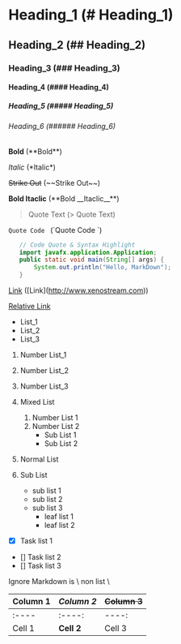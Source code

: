 # Heading_1 (\# Heading_1)
## Heading_2   (## Heading_2)
### Heading_3  (### Heading_3)
#### Heading_4 (#### Heading_4)
##### Heading_5   (##### Heading_5)
###### Heading_6  (###### Heading_6)


**Bold** (\*\*Bold**)

*Italic* (\*Italic*)

~~Strike Out~~ (\~~Strike Out~~)

**Bold __Itaclic__** (\*\*Bold \_\_Itaclic__**)


> Quote Text   (\> Quote Text)

`Quote Code `  (\`Quote Code `)


```java
   // Code Quote & Syntax Highlight
   import javafx.application.Application;
   public static void main(String[] args) {
       System.out.println("Hello, MarkDown");
   }

``` 


[Link](http://www.xenostream.com) (\[Link](http://www.xenostream.com))

[Relative Link](MarkDown_Github.md)

- List_1
- List_2
- List_3


1. Number List_1
1. Number List_2
1. Number List_3


1. Mixed List
    1. Number List 1
    1. Number List 2
        * Sub List 1
        * Sub List 2
1. Normal List
1. Sub List
    * sub list 1
    * sub list 2
    * sub list 3
        * leaf list 1
        * leaf list 2
        
- [x] Task list 1
- []  Task list 2
- []  Task list 3


Ignore Markdown is \\ non list \\ 


Column 1 | *Column 2* | ~~Column 3~~ 
----|-----|-----
 :---- | :----: | ----: 
 Cell 1 | **Cell 2** | Cell 3
  
  


        

        
        
        

